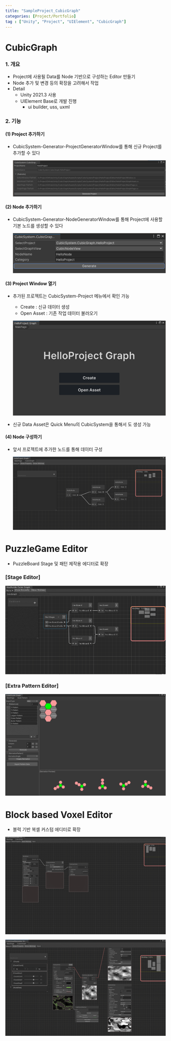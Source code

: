 ```yaml
---
title: "SampleProject_CubicGraph"
categories: [Project/Portfolio]
tag : ["Unity", "Project", "UIElement", "CubicGraph"]
---
```


# CubicGraph

### 1. 개요

- Project에 사용될 Data를 Node 기반으로 구성하는 Editor 만들기
- Node 추가 및 변경 등의 확장을 고려해서 작업
- Detail
  - Unity 2021.3 사용
  - UIElement Base로 개발 진행
    - ui builder, uss, uxml 



### 2. 기능

####  (1) Project 추가하기

- CubicSystem-Generator-ProjectGeneratorWindow를 통해 신규 Project를 추가할 수 있다

  ![image-20220904194039861](https://raw.githubusercontent.com/hns17/ImageContainer/main/img/image-20220904194039861.png)

  

#### (2) Node 추가하기

- CubicSystem-Generator-NodeGeneratorWindow를 통해 Project에 사용할 기본 노드를 생성할 수 있다

  ![image-20220904195018896](https://raw.githubusercontent.com/hns17/ImageContainer/main/img/image-20220904195018896.png)

#### (3) Project Window 열기

- 추가된 프로젝트는 CubicSystem-Project 메뉴에서 확인 가능

  - Create : 신규 데이터 생성
  - Open Asset : 기존 작업 데이터 불러오기

  ![image-20220904194816414](https://raw.githubusercontent.com/hns17/ImageContainer/main/img/image-20220904194816414.png)

- 신규 Data Asset은 Quick Menu의 CubicSystem을 통해서 도 생성 가능



#### (4) Node 구성하기

- 앞서 프로젝트에 추가한 노드를 통해 데이터 구성

  ![image-20220904195545569](https://raw.githubusercontent.com/hns17/ImageContainer/main/img/image-20220904195545569.png)



# PuzzleGame Editor

- PuzzleBoard Stage 및 패턴 제작용 에디터로 확장

### [Stage Editor]

<img src = "https://raw.githubusercontent.com/hns17/ImageContainer/main/img/CubicPuzzleEdit.gif" allign = "left" />

### [Extra Pattern Editor]

<img src="https://raw.githubusercontent.com/hns17/ImageContainer/main/img/ExtraPattern_editor.gif" alt="ExtraPattern_editor" style="zoom: 80%;" />



# Block based Voxel Editor

- 블럭 기반 복셀 커스텀 에디터로 확장

![Noise](https://raw.githubusercontent.com/hns17/ImageContainer/main/img/Noise.gif)

![BlendTexture](https://raw.githubusercontent.com/hns17/ImageContainer/main/img/BlendTexture.gif)

